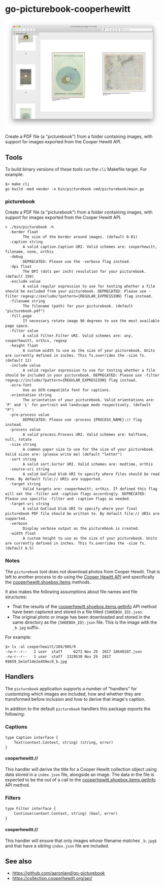 # go-picturebook-cooperhewitt

![](docs/images/picturebook-cooperhewitt-pdf.png)

Create a PDF file (a "picturebook") from a folder containing images, with support for images exported from the Cooper Hewitt API.

## Tools

To build binary versions of these tools run the `cli` Makefile target. For example:

```
$> make cli
go build -mod vendor -o bin/picturebook cmd/picturebook/main.go
```

### picturebook

Create a PDF file (a "picturebook") from a folder containing images, with support for images exported from the Cooper Hewitt API.

```
> ./bin/picturebook -h
  -border float
    	The size of the border around images. (default 0.01)
  -caption string
    	A valid caption.Caption URI. Valid schemes are: cooperhewitt, filename, none, orthis
  -debug
    	DEPRECATED: Please use the -verbose flag instead.
  -dpi float
    	The DPI (dots per inch) resolution for your picturebook. (default 150)
  -exclude value
    	A valid regular expression to use for testing whether a file should be excluded from your picturebook. DEPRECATED: Please use -filter regexp://exclude/?pattern={REGULAR_EXPRESSION} flag instead.
  -filename string
    	The filename (path) for your picturebook. (default "picturebook.pdf")
  -fill-page
    	If necessary rotate image 90 degrees to use the most available page space.
  -filter value
    	A valid filter.Filter URI. Valid schemes are: any, cooperhewitt, orthis, regexp
  -height float
    	A custom width to use as the size of your picturebook. Units are currently defined in inches. This fs.overrides the -size fs. (default 11)
  -include value
    	A valid regular expression to use for testing whether a file should be included in your picturebook. DEPRECATED: Please use -filter regexp://include/?pattern={REGULAR_EXPRESSION} flag instead.
  -ocra-font
    	Use an OCR-compatible font for captions.
  -orientation string
    	The orientation of your picturebook. Valid orientations are: 'P' and 'L' for portrait and landscape mode respectively. (default "P")
  -pre-process value
    	DEPRECATED: Please use -process {PROCESS_NAME}:// flag instead.
  -process value
    	A valid process.Process URI. Valid schemes are: halftone, null, rotate
  -size string
    	A common paper size to use for the size of your picturebook. Valid sizes are: [please write me] (default "letter")
  -sort string
    	A valid sort.Sorter URI. Valid schemes are: modtime, orthis
  -source-uri string
    	A valid GoCloud blob URI to specify where files should be read from. By default file:// URIs are supported.
  -target string
    	Valid targets are: cooperhewitt; orthis. If defined this flag will set the -filter and -caption flags accordingly. DEPRECATED: Please use specific -filter and -caption flags as needed.
  -target-uri string
    	A valid GoCloud blob URI to specify where your final picturebook PDF file should be written to. By default file:// URIs are supported.
  -verbose
    	Display verbose output as the picturebook is created.
  -width float
    	A custom height to use as the size of your picturebook. Units are currently defined in inches. This fs.overrides the -size fs. (default 8.5)
```

### Notes

The `picturebook` tool does not download photos from Cooper Hewitt. That is left to another process to do using the [Cooper Hewitt API](https://collection.cooperhewitt.org/api/) and specifically the [cooperhewitt.shoebox.items](https://collection.cooperhewitt.org/api/methods/#cooperhewitt.shoebox.items) methods. 

It also makes the following assumptions about file names and file structures:

* That the results of the [cooperhewitt.shoebox.items.getInfo](https://collection.cooperhewitt.org/api/methods/cooperhewitt.shoebox.items.getInfo) API method have been captured and stored in a file titled `{SHOEBOX_ID}.json`.
* The original photo or image has been downloaded and stored in the same directory as the `{SHOEBOX_ID}.json` file. This is the image with the `_b.jpg` suffix.


For example:

```
$> ls -al cooperhewitt/104/905/9
-rw-r--r--   1 user  staff     6272 Nov 29  2017 18649107.json
-rw-r--r--   1 user  staff  1329530 Nov 29  2017 89859_be1ef14e2e459ec9_b.jpg
```

## Handlers

The `picturebook` application supports a number of "handlers" for customizing which images are included, how and whether they are transformed before inclusion and how to derive that image's caption.

In addition to the default `picturebook` handlers this package exports the following:

### Captions

```
type Caption interface {
	Text(context.Context, string) (string, error)
}
```

#### cooperhewitt://

This handler will derive the title for a Cooper Hewitt collection object using data stored in a `index.json` file, alongside an image. The data in the file is expected to be the out of a call to the [cooperhewitt.shoebox.items.getInfo](https://collection.cooperhewitt.org/api/methods/cooperhewitt.shoebox.items.getInfo) API method.

### Filters

```
type Filter interface {
	Continue(context.Context, string) (bool, error)
}
```

#### cooperhewitt://

This handler will ensure that only images whose filename matches `_b.jpg$` and that have a sibling `index.json` file are included.

## See also

* https://github.com/aaronland/go-picturebook
* https://collection.cooperhewitt.org/api/